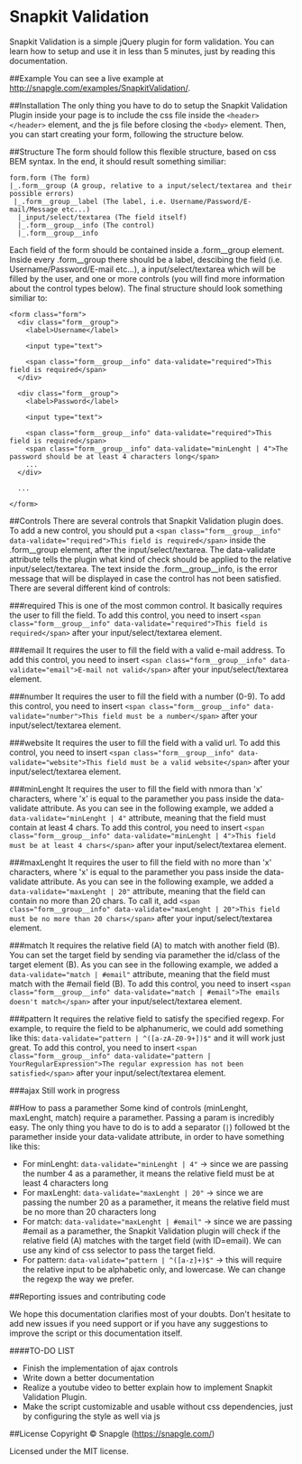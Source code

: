 # Snapkit Validation
Snapkit Validation is a simple jQuery plugin for form validation. You can learn how to setup and use it in less than 5 minutes, just by reading this documentation.

##Example
You can see a live example at http://snapgle.com/examples/SnapkitValidation/.

##Installation
The only thing you have to do to setup the Snapkit Validation Plugin inside your page is to include the css file inside the `<header></header>` element, and the js file before closing the `<body>` element. Then, you can start creating your form, following the structure below.

##Structure
The form should follow this flexible structure, based on css BEM syntax. In the end, it should result something similiar:

```
form.form (The form)
|_.form__group (A group, relative to a input/select/textarea and their possible errors)
 |_.form__group__label (The label, i.e. Username/Password/E-mail/Message etc...)
  |_input/select/textarea (The field itself)
  |_.form__group__info (The control)
  |_.form__group__info
```

Each field of the form should be contained inside a .form__group element. Inside every .form__group there should be a label, descibing the field (i.e. Username/Password/E-mail etc...), a input/select/textarea which will be filled by the user, and one or more controls (you will find more information about the control types below). The final structure should look something similiar to:

```
<form class="form">
  <div class="form__group">
    <label>Username</label>

    <input type="text">

    <span class="form__group__info" data-validate="required">This field is required</span>
  </div>

  <div class="form__group">
    <label>Password</label>

    <input type="text">

    <span class="form__group__info" data-validate="required">This field is required</span>
    <span class="form__group__info" data-validate="minLenght | 4">The password should be at least 4 characters long</span>
    ...
  </div>

  ...

</form>
```

##Controls
There are several controls that Snapkit Validation plugin does.
To add a new control, you should put a `<span class="form__group__info" data-validate="required">This field is required</span>` inside the .form__group element, after the input/select/textarea.
The data-validate attribute tells the plugin what kind of check should be applied to the relative input/select/textarea.
The text inside the .form__group__info, is the error message that will be displayed in case the control has not been satisfied.
There are several different kind of controls:

###required
This is one of the most common control. It basically requires the user to fill the field. To add this control, you need to insert `<span class="form__group__info" data-validate="required">This field is required</span>` after your input/select/textarea element.

###email
It requires the user to fill the field with a valid e-mail address. To add this control, you need to insert `<span class="form__group__info" data-validate="email">E-mail not valid</span>` after your input/select/textarea element.

###number
It requires the user to fill the field with a number (0-9). To add this control, you need to insert `<span class="form__group__info" data-validate="number">This field must be a number</span>` after your input/select/textarea element.

###website
It requires the user to fill the field with a valid url. To add this control, you need to insert `<span class="form__group__info" data-validate="website">This field must be a valid website</span>` after your input/select/textarea element.

###minLenght
It requires the user to fill the field with nmora than 'x' characters, where 'x' is equal to the paramether you pass inside the data-validate attribute. As you can see in the following example, we added a `data-validate="minLenght | 4"` attribute, meaning that the field must contain at least 4 chars. To add this control, you need to insert `<span class="form__group__info" data-validate="minLenght | 4">This field must be at least 4 chars</span>` after your input/select/textarea element.

###maxLenght
It requires the user to fill the field with no more than 'x' characters, where 'x' is equal to the paramether you pass inside the data-validate attribute. As you can see in the following example, we added a `data-validate="maxLenght | 20"` attribute, meaning that the field can contain no more than 20 chars. To call it, add `<span class="form__group__info" data-validate="maxLenght | 20">This field must be no more than 20 chars</span>` after your input/select/textarea element.

###match
It requires the relative field (A) to match with another field (B). You can set the target field by sending via paramether the id/class of the target element (B). As you can see in the following example, we added a `data-validate="match | #email"` attribute, meaning that the field must match with the #email field (B). To add this control, you need to insert `<span class="form__group__info" data-validate="match | #email">The emails doesn't match</span>` after your input/select/textarea element.

###pattern
It requires the relative field to satisfy the specified regexp. For example, to require the field to be alphanumeric, we could add something like this: `data-validate="pattern | ^([a-zA-Z0-9+])$"` and it will work just great. To add this control, you need to insert `<span class="form__group__info" data-validate="pattern | YourRegularExpression">The regular expression has not been satisfied</span>` after your input/select/textarea element.

###ajax
Still work in progress

##How to pass a paramether
Some kind of controls (minLenght, maxLenght, match) require a paramether. Passing a param is incredibly easy. The only thing you have to do is to add a separator (`|`) followed bt the paramether inside your data-validate attribute, in order to have something like this:

* For minLenght: `data-validate="minLenght | 4"` -> since we are passing the number 4 as a paramether, it means the relative field must be at least 4 characters long
* For maxLenght: `data-validate="maxLenght | 20"` -> since we are passing the number 20 as a paramether, it means the relative field must be no more than 20 characters long
* For match: `data-validate="maxLenght | #email"` -> since we are passing #email as a paramether, the Snapkit Validation plugin will check if the relative field (A) matches with the target field (with ID=email). We can use any kind of css selector to pass the target field.
* For pattern: `data-validate="pattern | ^([a-z]+)$"` -> this will require the relative input to be alphabetic only, and lowercase. We can change the regexp the way we prefer.

##Reporting issues and contributing code

We hope this documentation clarifies most of your doubts. Don't hesitate to add new issues if you need support or if you have any suggestions to improve the script or this documentation itself.

####TO-DO LIST
* Finish the implementation of ajax controls
* Write down a better documentation
* Realize a youtube video to better explain how to implement Snapkit Validation Plugin.
* Make the script customizable and usable without css dependencies, just by configuring the style as well via js

##License
Copyright © Snapgle (https://snapgle.com/)

Licensed under the MIT license.
